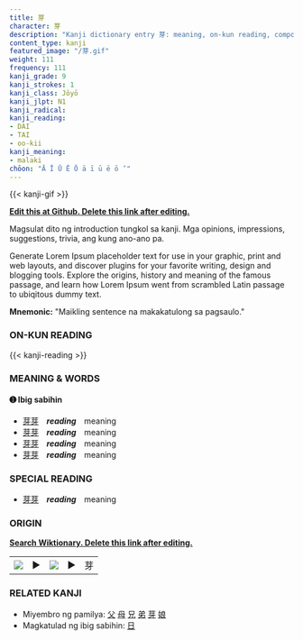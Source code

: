 ```yaml
---
title: 芽
character: 芽
description: "Kanji dictionary entry 芽: meaning, on-kun reading, compounds, origin, related kanji"
content_type: kanji
featured_image: "/芽.gif"
weight: 111
frequency: 111
kanji_grade: 9
kanji_strokes: 1
kanji_class: Jōyō
kanji_jlpt: N1
kanji_radical: 
kanji_reading: 
- DAI
- TAI
- oo-kii
kanji_meaning:
- malaki
chōon: "Ā Ī Ū Ē Ō ā ī ū ē ō ’"
---
```

[//]: # (Don't edit the line below. Kanji animated GIF code is automatically generated.)
{{< kanji-gif >}}

[//]: # (Edit below this line.)

**[Edit this at Github. Delete this link after editing.](https://github.com/tim0g/tim/tree/main/content/kanji/芽/index.md)**

Magsulat dito ng introduction tungkol sa kanji. Mga opinions, impressions, suggestions, trivia, ang kung ano-ano pa.

Generate Lorem Ipsum placeholder text for use in your graphic, print and web layouts, and discover plugins for your favorite writing, design and blogging tools. Explore the origins, history and meaning of the famous passage, and learn how Lorem Ipsum went from scrambled Latin passage to ubiqitous dummy text.
 
**Mnemonic:** "Maikling sentence na makakatulong sa pagsaulo."

### ON-KUN READING

[//]: # (Don't edit the line below. ON-KUN READING code is automatically generated.)
{{< kanji-reading >}}

### MEANING & WORDS

#### ➊ **Ibig sabihin**
  - [芽](../芽)[芽](../芽)　***reading***　meaning
  - [芽](../芽)[芽](../芽)　***reading***　meaning
  - [芽](../芽)[芽](../芽)　***reading***　meaning
  - [芽](../芽)[芽](../芽)　***reading***　meaning

### SPECIAL READING
  - [芽](../芽)[芽](../芽)　***reading***　meaning

### ORIGIN

**[Search Wiktionary. Delete this link after editing.](https://wiktionary.org/wiki/芽)**
<table class="kanji-table"><tr><td>
<img src="60px-芽-bronze.svg.png">
</td><td>▶</td><td>
<img src="60px-芽-oracle.svg.png">
</td><td>▶</td>
<td class="kanji-origin">芽</td>
</tr></table>

### RELATED KANJI
- Miyembro ng pamilya: [父](../父) [母](../母) [兄](../兄) [弟](../弟) [芽](../芽) [娘](../娘)
- Magkatulad ng ibig sabihin: [日](../日)
